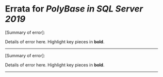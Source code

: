 # Errata for *PolyBase in SQL Server 2019*

[Summary of error]:
 
Details of error here. Highlight key pieces in **bold**.

***

[Summary of error]:
 
Details of error here. Highlight key pieces in **bold**.

***